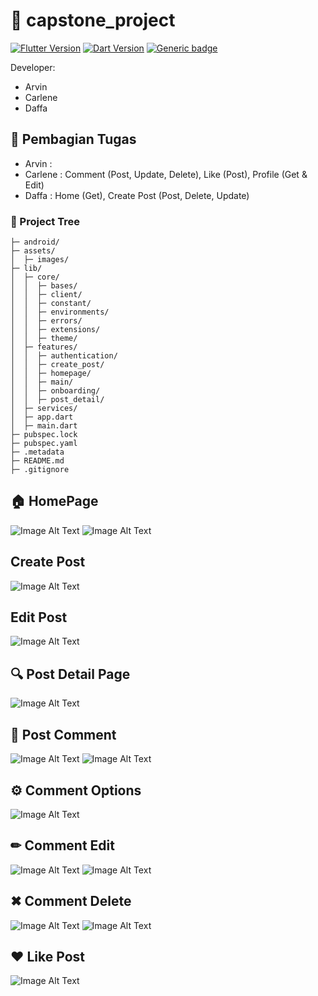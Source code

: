 # &#x1F680; capstone_project

[![Flutter Version](https://img.shields.io/badge/Flutter-v3.13.5-blue.svg)](https://flutter.dev/docs)
[![Dart Version](https://img.shields.io/badge/Dart-v3.1.2-blue.svg)](https://flutter.dev/)
[![Generic badge](https://img.shields.io/badge/Platform-Android-purple)](https://dart.dev/guides)


Developer:
- Arvin
- Carlene 
- Daffa

## &#x1F4DD; Pembagian Tugas

- Arvin :
- Carlene : Comment (Post, Update, Delete), Like (Post), Profile (Get & Edit)
- Daffa : Home (Get), Create Post (Post, Delete, Update)

### 🌲 Project Tree
```tree
├─ android/
├─ assets/
│  ├─ images/
├─ lib/
│  ├─ core/
│  │  ├─ bases/
│  │  ├─ client/
│  │  ├─ constant/
│  │  ├─ environments/
│  │  ├─ errors/
│  │  ├─ extensions/
│  │  ├─ theme/
│  ├─ features/
│  │  ├─ authentication/
│  │  ├─ create_post/
│  │  ├─ homepage/
│  │  ├─ main/
│  │  ├─ onboarding/
│  │  ├─ post_detail/
│  ├─ services/
│  ├─ app.dart
│  ├─ main.dart
├─ pubspec.lock
├─ pubspec.yaml
├─ .metadata
├─ README.md
├─ .gitignore
```

## &#x1F3E0; HomePage
![Image Alt Text](assets/images/homepage.png)
![Image Alt Text](assets/images/homepage_button.png)

## Create Post
![Image Alt Text](assets/images/create_post.png)

## Edit Post
![Image Alt Text](assets/images/edit_post.png)


## &#x1F50D; Post Detail Page
![Image Alt Text](assets/images/detail_page.png)

## &#x1F4AC; Post Comment
![Image Alt Text](assets/images/enter_comment.png)
![Image Alt Text](assets/images/comment_entered.png)

## &#x2699; Comment Options
![Image Alt Text](assets/images/comment_options.png)

## &#x270F; Comment Edit
![Image Alt Text](assets/images/edit_comment.png)
![Image Alt Text](assets/images/comment_edited.png)

## &#x2716; Comment Delete
![Image Alt Text](assets/images/delete_comment.png)
![Image Alt Text](assets/images/detail_page.png)

## &#x2764; Like Post
![Image Alt Text](assets/images/post_liked.png)
